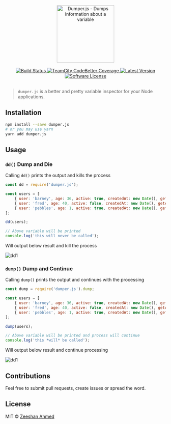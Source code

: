 <div align="center">
	<img src="https://raw.githubusercontent.com/zeeshanu/dumper.js/master/logo.svg" height="180" alt="Dumper.js - Dumps information about a variable">
	<br/><br/>
	<a href="https://travis-ci.org/zeeshanu/git-profile">
		<img src="https://img.shields.io/travis/zeeshanu/git-profile/master.svg?style=flat-square" alt="Build Status">
	</a>
	<a href="#">
		<img src="https://img.shields.io/teamcity/coverage/bt428.svg?style=flat-square" alt="TeamCity CodeBetter Coverage">
	</a>
	<a href="https://github.com/zeeshanu/git-profile/releases">
		<img src="https://img.shields.io/github/release/zeeshanu/git-profile.svg?style=flat-square" alt="Latest Version">
	</a>
	<a href="#">
		<img src="https://img.shields.io/badge/license-MIT-brightgreen.svg?style=flat-square" alt="Software License">
	</a>
	<br/><br/>
</div>

> `dumper.js` is a better and pretty variable inspector for your Node applications.

## Installation

```bash
npm install --save dumper.js
# or you may use yarn
yarn add dumper.js
```

## Usage

### `dd()` Dump and Die

Calling `dd()` prints the output and kills the process

```js
const dd = require('dumper.js');

const users = [
    { user: 'barney', age: 36, active: true, createdAt: new Date(), getAge: () => this.age },
    { user: 'fred', age: 40, active: false, createdAt: new Date(), getAge: () => this.age },
    { user: 'pebbles', age: 1, active: true, createdAt: new Date(), getAge: () => this.age }
];

dd(users);

// Above variable will be printed
console.log('this will never be called');
```

Will output below result and kill the process

![dd1](https://i.imgur.com/8eYdVN0.png)

### `dump()` Dump and Continue

Calling `dump()` prints the output and continues with the processing

```javascript
const dump = require('dumper.js').dump;

const users = [
    { user: 'barney', age: 36, active: true, createdAt: new Date(), getAge: () => this.age },
    { user: 'fred', age: 40, active: false, createdAt: new Date(), getAge: () => this.age },
    { user: 'pebbles', age: 1, active: true, createdAt: new Date(), getAge: () => this.age }
];

dump(users);

// Above variable will be printed and process will continue
console.log('this *will* be called');
```

Will output below result and continue processing

![dd1](https://i.imgur.com/8eYdVN0.png)

## Contributions

Feel free to submit pull requests, create issues or spread the word.

## License

MIT &copy; [Zeeshan Ahmed](https://twitter.com/zeeshanu)
